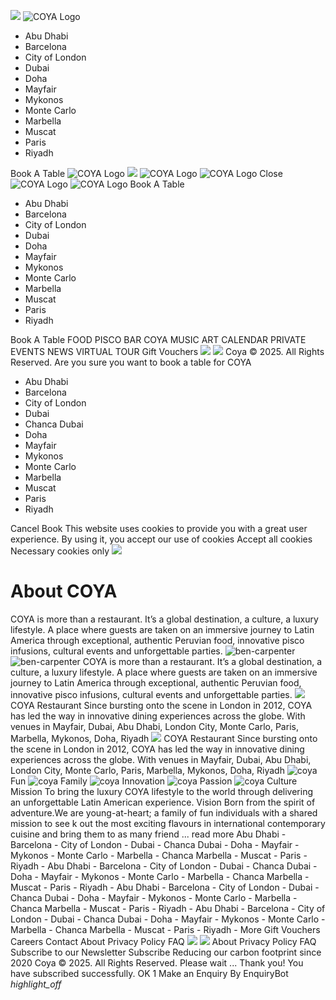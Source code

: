 ![](https://coyarestaurant.com/themes/wits-basic/images/icons/headermenu.svg)
![COYA Logo](https://coyarestaurant.com/themes/wits-basic/images/logo.png)
  * Abu Dhabi
  * Barcelona
  * City of London
  * Dubai
  * Doha
  * Mayfair
  * Mykonos
  * Monte Carlo
  * Marbella
  * Muscat
  * Paris
  * Riyadh


Book A Table
![COYA Logo](https://coyarestaurant.com/themes/wits-basic/images/logo.png)
![](https://coyarestaurant.com/themes/wits-basic/images/icons/headermenu.svg)
![COYA Logo](https://coyarestaurant.com/themes/wits-basic/images/icons/logo2.svg) ![COYA Logo](https://coyarestaurant.com/themes/wits-basic/images/icons/coyatext.svg)
Close
![COYA Logo](https://coyarestaurant.com/themes/wits-basic/images/icons/logo2.svg) ![COYA Logo](https://coyarestaurant.com/themes/wits-basic/images/icons/coyatext.svg)
Book A Table
  * Abu Dhabi
  * Barcelona
  * City of London
  * Dubai
  * Doha
  * Mayfair
  * Mykonos
  * Monte Carlo
  * Marbella
  * Muscat
  * Paris
  * Riyadh


Book A Table
FOOD
PISCO BAR
COYA MUSIC
ART
CALENDAR
PRIVATE EVENTS
NEWS
VIRTUAL TOUR
Gift Vouchers
![](https://coyarestaurant.com/themes/wits-basic/images/icons/Instagram.png)
![](https://coyarestaurant.com/themes/wits-basic/images/icons/TikTok.png)
Coya © 2025. All Rights Reserved.
Are you sure you want to book a table for COYA
  * Abu Dhabi
  * Barcelona
  * City of London
  * Dubai
  * Chanca Dubai
  * Doha
  * Mayfair
  * Mykonos
  * Monte Carlo
  * Marbella
  * Muscat
  * Paris
  * Riyadh


Cancel Book
This website uses cookies to provide you with a great user experience. By using it, you accept our  use of cookies
Accept all cookies Necessary cookies only
![](https://coyarestaurant.com/uploads/content/pages/aboutbackground.jpg)
# About COYA
COYA is more than a restaurant.
It’s a global destination, a culture, a luxury lifestyle. A place where guests are taken on an immersive journey to Latin America through exceptional, authentic Peruvian food, innovative pisco infusions, cultural events and unforgettable parties.
![ben-carpenter](https://coyarestaurant.com/uploads/content/about/peruvian-cuisine.jpg)
![ben-carpenter](https://coyarestaurant.com/uploads/content/about/peruvian-cuisine.jpg)
COYA is more than a restaurant.
It’s a global destination, a culture, a luxury lifestyle. A place where guests are taken on an immersive journey to Latin America through exceptional, authentic Peruvian food, innovative pisco infusions, cultural events and unforgettable parties.
![](https://coyarestaurant.com/uploads/content/about/pisco-bar.jpg)
COYA Restaurant
Since bursting onto the scene in London in 2012, COYA has led the way in innovative dining experiences across the globe.
With venues in Mayfair, Dubai, Abu Dhabi, London City, Monte Carlo, Paris, Marbella, Mykonos, Doha, Riyadh
![](https://coyarestaurant.com/uploads/content/about/pisco-bar.jpg)
COYA Restaurant
Since bursting onto the scene in London in 2012, COYA has led the way in innovative dining experiences across the globe.
With venues in Mayfair, Dubai, Abu Dhabi, London City, Monte Carlo, Paris, Marbella, Mykonos, Doha, Riyadh
![coya](https://coyarestaurant.com/themes/wits-basic/images/icons/logo1.svg)
Fun
![coya](https://coyarestaurant.com/themes/wits-basic/images/icons/logo1.svg)
Family
![coya](https://coyarestaurant.com/themes/wits-basic/images/icons/logo1.svg)
Innovation
![coya](https://coyarestaurant.com/themes/wits-basic/images/icons/logo1.svg)
Passion
![coya](https://coyarestaurant.com/themes/wits-basic/images/icons/logo1.svg)
Culture
Mission
To bring the luxury COYA lifestyle to the world through delivering an unforgettable Latin American experience.
Vision
Born from the spirit of adventure.We are young-at-heart; a family of fun individuals with a shared mission to see  k out the most exciting flavours in international contemporary cuisine and bring them to as many friend 
... read more
Abu Dhabi  -  Barcelona  -  City of London  -  Dubai  -  Chanca Dubai  -  Doha  -  Mayfair  -  Mykonos  -  Monte Carlo  -  Marbella  -  Chanca Marbella  -  Muscat  -  Paris  -  Riyadh  -  Abu Dhabi  -  Barcelona  -  City of London  -  Dubai  -  Chanca Dubai  -  Doha  -  Mayfair  -  Mykonos  -  Monte Carlo  -  Marbella  -  Chanca Marbella  -  Muscat  -  Paris  -  Riyadh  - 
Abu Dhabi  -  Barcelona  -  City of London  -  Dubai  -  Chanca Dubai  -  Doha  -  Mayfair  -  Mykonos  -  Monte Carlo  -  Marbella  -  Chanca Marbella  -  Muscat  -  Paris  -  Riyadh  -  Abu Dhabi  -  Barcelona  -  City of London  -  Dubai  -  Chanca Dubai  -  Doha  -  Mayfair  -  Mykonos  -  Monte Carlo  -  Marbella  -  Chanca Marbella  -  Muscat  -  Paris  -  Riyadh  - 
More
Gift Vouchers Careers Contact About Privacy Policy FAQ ![](https://coyarestaurant.com/themes/wits-basic/images/icons/Instagram.png) ![](https://coyarestaurant.com/themes/wits-basic/images/icons/TikTok.png)
About Privacy Policy FAQ
Subscribe to our Newsletter
Subscribe
Reducing our carbon footprint since 2020
Coya © 2025. All Rights Reserved.
Please wait ...
Thank you! You have subscribed successfully.
OK
1
Make an Enquiry
By EnquiryBot
 _highlight_off_
